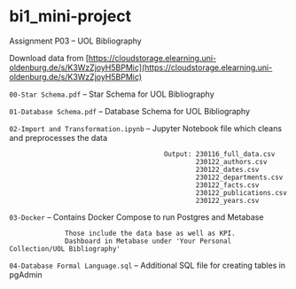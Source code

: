 # bi1_mini-project

Assignment P03 – UOL Bibliography

Download data from [https://cloudstorage.elearning.uni-oldenburg.de/s/K3WzZjoyH5BPMic](https://cloudstorage.elearning.uni-oldenburg.de/s/K3WzZjoyH5BPMic)

```00-Star Schema.pdf``` – Star Schema for UOL Bibliography

```01-Database Schema.pdf``` – Database Schema for UOL Bibliography

```02-Import and Transformation.ipynb``` – Jupyter Notebook file which cleans and preprocesses the data

                                           Output: 230116_full_data.csv
                                                   230122_authors.csv
                                                   230122_dates.csv
                                                   230122_departments.csv
                                                   230122_facts.csv
                                                   230122_publications.csv
                                                   230122_years.csv
                                             
```03-Docker``` – Contains Docker Compose to run Postgres and Metabase

                  Those include the data base as well as KPI.
                  Dashboard in Metabase under 'Your Personal Collection/UOL Bibliography'

```04-Database Formal Language.sql``` – Additional SQL file for creating tables in pgAdmin

